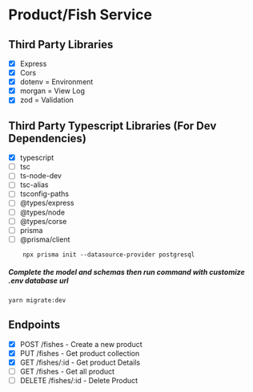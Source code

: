 # Product/Fish Service

## Third Party Libraries

- [x] Express
- [x] Cors
- [x] dotenv = Environment
- [x] morgan = View Log
- [x] zod = Validation

## Third Party Typescript Libraries (For Dev Dependencies)

- [x] typescript
- [ ] tsc
- [ ] ts-node-dev
- [ ] tsc-alias
- [ ] tsconfig-paths
- [ ] @types/express
- [ ] @types/node
- [ ] @types/corse
- [ ] prisma
- [ ] @prisma/client

```Run this Command
    npx prisma init --datasource-provider postgresql
```

##### Complete the model and schemas then run command with customize .env database url

```
yarn migrate:dev
```

## Endpoints

- [x] POST /fishes - Create a new product
- [x] PUT /fishes - Get product collection
- [x] GET /fishes/:id - Get product Details
- [ ] GET /fishes - Get all product
- [ ] DELETE /fishes/:id - Delete Product
